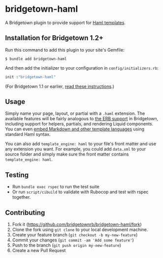 # bridgetown-haml

A Bridgetown plugin to provide support for [Haml templates](http://haml.info/).

## Installation for Bridgetown 1.2+

Run this command to add this plugin to your site's Gemfile:

```shell
$ bundle add bridgetown-haml
```

And then add the initializer to your configuration in `config/initializers.rb`:

```ruby
init :"bridgetown-haml"
```

(For Bridgetown 1.1 or earlier, [read these instructions](https://github.com/bridgetownrb/bridgetown-slim/tree/v1.1.1).)

## Usage

Simply name your page, layout, or partial with a `.haml` extension. The available features will be fairly analogous to [the ERB support](https://www.bridgetownrb.com/docs/template-engines/erb-and-beyond#haml-and-slim) in Bridgetown, including support for helpers, partials, and rendering Liquid components. You can even [embed Markdown and other template languages](https://github.com/haml/haml/blob/master/REFERENCE.md#filters-filters) using standard Haml syntax.

You can also add `template_engine: haml` to your file's front matter and use any extension you want. For example, you could add `data.xml` to your source folder and simply make sure the front matter contains `template_engine: haml`.

## Testing

* Run `bundle exec rspec` to run the test suite
* Or run `script/cibuild` to validate with Rubocop and test with rspec together.

## Contributing

1. Fork it (https://github.com/bridgetownrb/bridgetown-haml/fork)
2. Clone the fork using `git clone` to your local development machine.
3. Create your feature branch (`git checkout -b my-new-feature`)
4. Commit your changes (`git commit -am 'Add some feature'`)
5. Push to the branch (`git push origin my-new-feature`)
6. Create a new Pull Request
